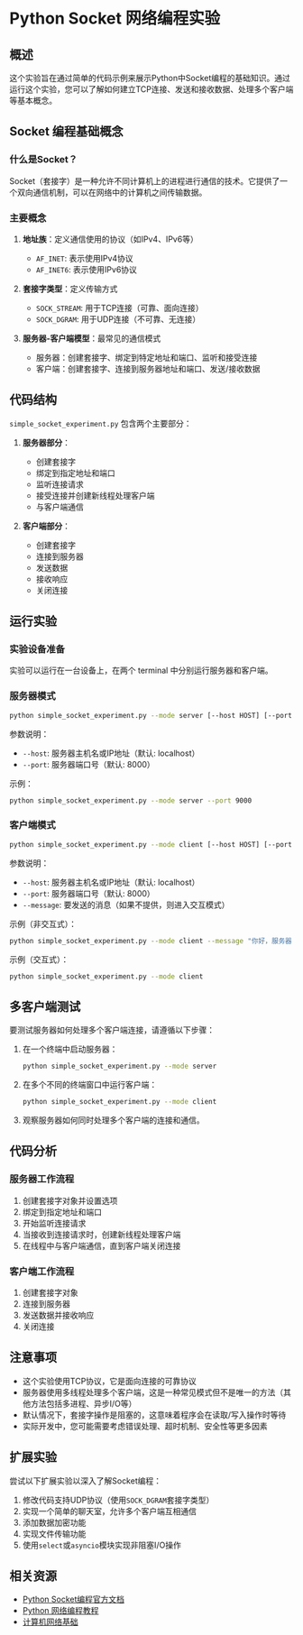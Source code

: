 # Python Socket 网络编程实验

## 概述

这个实验旨在通过简单的代码示例来展示Python中Socket编程的基础知识。通过运行这个实验，您可以了解如何建立TCP连接、发送和接收数据、处理多个客户端等基本概念。

## Socket 编程基础概念

### 什么是Socket？

Socket（套接字）是一种允许不同计算机上的进程进行通信的技术。它提供了一个双向通信机制，可以在网络中的计算机之间传输数据。

### 主要概念

1. **地址族**：定义通信使用的协议（如IPv4、IPv6等）
   - `AF_INET`: 表示使用IPv4协议
   - `AF_INET6`: 表示使用IPv6协议

2. **套接字类型**：定义传输方式
   - `SOCK_STREAM`: 用于TCP连接（可靠、面向连接）
   - `SOCK_DGRAM`: 用于UDP连接（不可靠、无连接）

3. **服务器-客户端模型**：最常见的通信模式
   - 服务器：创建套接字、绑定到特定地址和端口、监听和接受连接
   - 客户端：创建套接字、连接到服务器地址和端口、发送/接收数据

## 代码结构

`simple_socket_experiment.py` 包含两个主要部分：

1. **服务器部分**：
   - 创建套接字
   - 绑定到指定地址和端口
   - 监听连接请求
   - 接受连接并创建新线程处理客户端
   - 与客户端通信

2. **客户端部分**：
   - 创建套接字
   - 连接到服务器
   - 发送数据
   - 接收响应
   - 关闭连接

## 运行实验

### 实验设备准备

实验可以运行在一台设备上，在两个 terminal 中分别运行服务器和客户端。

### 服务器模式

```bash
python simple_socket_experiment.py --mode server [--host HOST] [--port PORT]
```

参数说明：
- `--host`: 服务器主机名或IP地址（默认: localhost）
- `--port`: 服务器端口号（默认: 8000）

示例：
```bash
python simple_socket_experiment.py --mode server --port 9000
```

### 客户端模式

```bash
python simple_socket_experiment.py --mode client [--host HOST] [--port PORT] [--message "自定义消息"]
```

参数说明：
- `--host`: 服务器主机名或IP地址（默认: localhost）
- `--port`: 服务器端口号（默认: 8000）
- `--message`: 要发送的消息（如果不提供，则进入交互模式）

示例（非交互式）：
```bash
python simple_socket_experiment.py --mode client --message "你好，服务器！"
```

示例（交互式）：
```bash
python simple_socket_experiment.py --mode client
```

## 多客户端测试

要测试服务器如何处理多个客户端连接，请遵循以下步骤：

1. 在一个终端中启动服务器：
   ```bash
   python simple_socket_experiment.py --mode server
   ```

2. 在多个不同的终端窗口中运行客户端：
   ```bash
   python simple_socket_experiment.py --mode client
   ```

3. 观察服务器如何同时处理多个客户端的连接和通信。

## 代码分析

### 服务器工作流程

1. 创建套接字对象并设置选项
2. 绑定到指定地址和端口
3. 开始监听连接请求
4. 当接收到连接请求时，创建新线程处理客户端
5. 在线程中与客户端通信，直到客户端关闭连接

### 客户端工作流程

1. 创建套接字对象
2. 连接到服务器
3. 发送数据并接收响应
4. 关闭连接

## 注意事项

- 这个实验使用TCP协议，它是面向连接的可靠协议
- 服务器使用多线程处理多个客户端，这是一种常见模式但不是唯一的方法（其他方法包括多进程、异步I/O等）
- 默认情况下，套接字操作是阻塞的，这意味着程序会在读取/写入操作时等待
- 实际开发中，您可能需要考虑错误处理、超时机制、安全性等更多因素

## 扩展实验

尝试以下扩展实验以深入了解Socket编程：

1. 修改代码支持UDP协议（使用`SOCK_DGRAM`套接字类型）
2. 实现一个简单的聊天室，允许多个客户端互相通信
3. 添加数据加密功能
4. 实现文件传输功能
5. 使用`select`或`asyncio`模块实现非阻塞I/O操作

## 相关资源

- [Python Socket编程官方文档](https://docs.python.org/3/library/socket.html)
- [Python 网络编程教程](https://realpython.com/python-sockets/)
- [计算机网络基础](https://www.geeksforgeeks.org/computer-network-tutorials/)
